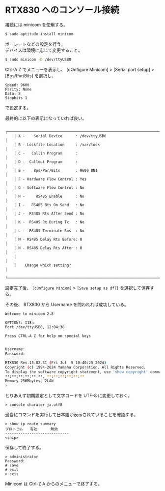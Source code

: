 # RTX830 へのコンソール接続
接続には minicom を使用する。

```sh
$ sudo aptitude install minicom
```

ボーレートなどの設定を行う。  
デバイスは環境に応じて変更すること。

```sh
$ sudo minicom -D /dev/ttyUSB0
```

Ctrl-A Z でメニューを表示し、
[cOnfigure Minicom] > [Serial port setup] > [Bps/Par/Bits] を選択し、

```
Speed: 9600
Parity: None
Data: 8
Stopbits 1
```
で設定する。

最終的に以下の表示になっていれば良い。

```
    ┌───────────────────────────────────────────────────────────────────────┐
    │ A -    Serial Device      : /dev/ttyUSB0                              │
    │ B - Lockfile Location     : /var/lock                                 │
    │ C -   Callin Program      :                                           │
    │ D -  Callout Program      :                                           │
    │ E -    Bps/Par/Bits       : 9600 8N1                                  │
    │ F - Hardware Flow Control : Yes                                       │
    │ G - Software Flow Control : No                                        │
    │ H -     RS485 Enable      : No                                        │
    │ I -   RS485 Rts On Send   : No                                        │
    │ J -  RS485 Rts After Send : No                                        │
    │ K -  RS485 Rx During Tx   : No                                        │
    │ L -  RS485 Terminate Bus  : No                                        │
    │ M - RS485 Delay Rts Before: 0                                         │
    │ N - RS485 Delay Rts After : 0                                         │
    │                                                                       │
    │    Change which setting?                                              │
    └───────────────────────────────────────────────────────────────────────┘
```
設定完了後、
`[cOnfigure Miniom]` > `[Save setup as dfl]` を選択して保存する。

その後、 RTX830 から Username を問われれば成功している。

```sh
Welcome to minicom 2.8

OPTIONS: I18n 
Port /dev/ttyUSB0, 12:04:38

Press CTRL-A Z for help on special keys


Username: 
Password: 

RTX830 Rev.15.02.31 (Fri Jul  5 10:40:25 2024)
Copyright (c) 1994-2024 Yamaha Corporation. All Rights Reserved.
To display the software copyright statement, use 'show copyright' command.
**:**:**:**:**:**, **:**:**:**:**:**
Memory 256Mbytes, 2LAN
>
```

とりあえず初期設定として文字コードを UTF-8 に変更しておく。
```
> console charater ja.utf8
```
適当にコマンドを実行して日本語が表示されていることを確認する。
```
> show ip route summary
プロトコル   有効      無効
-----------------------------
<snip>
```
保存して終了する。
```
> administrator
Password: 
# save
# exit
> exit
```

Minicom は Ctrl-Z A からのメニューで終了する。
